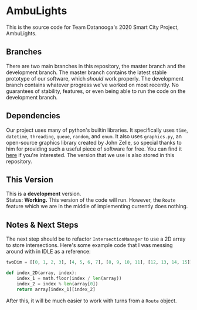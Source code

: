 # AmbuLights

This is the source code for Team Datanooga's 2020 Smart City Project, AmbuLights.

## Branches

There are two main branches in this repository, the master branch and the development branch. The master branch contains the latest stable prototype of our software, which *should* work properly. The development branch contains whatever progress we've worked on most recently. No guarantees of stability, features, or even being able to run the code on the development branch.

## Dependencies

Our project uses many of python's builtin libraries. It specifically uses `time`, `datetime`, `threading`, `queue`, `random`, and `enum`. It also uses `graphics.py`, an open-source graphics library created by John Zelle, so special thanks to him for providing such a useful piece of software for free. You can find it [here](https://mcsp.wartburg.edu/zelle/python/graphics.py) if you're interested. The version that we use is also stored in this repository.

## This Version

This is a __development__ version.  
Status: __Working.__ This version of the code will run. However, the `Route` feature which we are in the middle of implementing currently does nothing.

## Notes & Next Steps

The next step should be to refactor `IntersectionManager` to use a 2D array to store intersections. Here's some example code that I was messing around with in IDLE as a reference: 

```python
twoDim = [[0, 1, 2, 3], [4, 5, 6, 7], [8, 9, 10, 11], [12, 13, 14, 15]]

def index_2D(array, index):
	index_1 = math.floor(index / len(array))
	index_2 = index % len(array[0])
	return array[index_1][index_2]
```

After this, it will be much easier to work with turns from a `Route` object. 